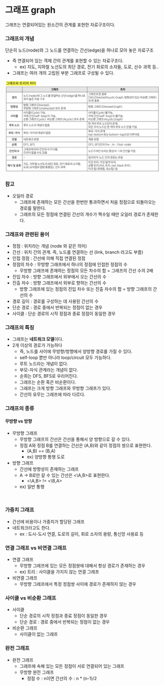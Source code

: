 # 그래프 graph
그래프는 연결되어있는 원소간의 관계를 표현한 자료구조이다.

### 그래프의 개념
단순히 노드(node)와 그 노드를 연결하는 간선(edge)을 하나로 모아 놓은 자료구조

- 즉 연결되어 있는 객체 간의 관계를 표현할 수 있는 자료구조다.
  - ex) 지도, 지하철 노선도의 최단 경로, 전기 회로의 소자들, 도로, 선수 과목 등..
- 그래프는 여러 개의 고립된 부분 그래프로 구성될 수 있다.

![](image/differgraph.png)

### 참고
- 오일러 경로
  - 그래프에 존재하는 모든 간선을 한번만 통과하면서 처음 정점으로 되돌아오는 경로를 말한다.
  - 그래프의 모든 정점에 연결된 간선의 개수가 짝수일 때만 오일러 경로가 존재한다.


### 그래프와 관련된 용어
- 정점 : 위치라는 개념 (node 와 같은 의미)
- 간선 : 위치 간의 관계. 즉, 노드를 연결하는 선 (link, branch 라고도 부름) 
- 인접 정점 : 간선에 의해 직접 연결된 정점
- 정점의 차수 : 무방향 그래프에서 하나의 정점에 인접한 정점의 수
  - 무방향 그래프에 존재하는 정점의 모든 차수의 합 = 그래프의 간선 수의 2배
- 진입 차수 : 방향 그래프에서 외부에서 오는 간선의 수
- 진출 차수 : 방향 그래프에서 외부로 향하는 간선의 수
  - 방향 그래프에 있는 정점의 진입 차수 또는 진출 차수의 합 = 방향 그래프의 간선의 수
- 경로 길이 : 경로를 구성하는 데 사용된 간선의 수
- 단순 경로 : 경로 중에서 반복되는 정점이 없는 경우
- 사이클 : 단순 경로의 시작 정점과 종료 정점이 동일한 경우


### 그래프의 특징
- 그래프는 **네트워크 모델**이다.
- 2개 이상의 경로가 가능하다
  - 즉, 노드를 사이에 무방향/방향에서 양방향 경로를 가질 수 있다.
  - self-loop 뿐만 아니라 loop/circuit 모두 가능하다.
  - 루트 노드라는 개념이 없다.
  - 부모-자식 관계라는 개념이 없다.
  - 순회는 DFS, BFS로 우리어진다.
  - 그래프는 순환 혹은 비순환이다.
  - 그래프는 크게 방향 그래프와 무방향 그래프가 있다.
  - 간선의 유무는 그래프에 따라 다르다.

### 그래프의 종류

#### 무방향 vs 방향
- 무방향 그래프
  - 무방향 그래프의 간선은 간선을 통해서 양 방향으로 갈 수 있다.
  - 정점 A와 정점 B를 연결하는 간선은 (A,B)와 같이 정점의 쌍으로 표현한다.
    - (A,B) == (B,A)
    - ex) 양방향 통행 도로
- 방향 그래프
  - 간선에 방향성이 존재하는 그래프
  - A -> B로만 갈 수 있는 간선은 <\A,B>로 표현한다.
    - <\A,B> != <\B,A>
  - ex) 일반 통행

<br>

### 가중치 그래프
- 간선에 비용이나 가중치가 할당된 그래프
- 네트워크라고도 한다.
    - ex : 도시-도시 연결, 도로의 길이, 회로 소자의 용량, 통신망 사용료 등

### 연결 그래프 vs 비연결 그래프
- 연결 그래프
  - 무방향 그래프에 있는 모든 정점쌍에 대해서 항상 경로가 존재하는 경우
  - ex) 트리 : 사이클을 가지지 않는 연결 그래프
- 비연결 그래프
  - 무방향 그래프에서 특정 정점쌍 사이에 경로가 존재하지 않는 경우

### 사이클 vs 비순환 그래프
- 사이클
  - 단순 경로의 시작 정점과 종료 정점이 동일한 경우
  - 단순 경로 : 경로 중에서 반복되는 정점이 없는 경우
- 비순환 그래프
  - 사이클이 없는 그래프


### 완전 그래프
- 완전 그래프
  - 그래프에 속해 있는 모든 정점이 서로 연결되어 있는 그래프
  - 무방향 완전 그래프
    - 정점 수 : n이면 간선의 수 : n * (n-1)/2
